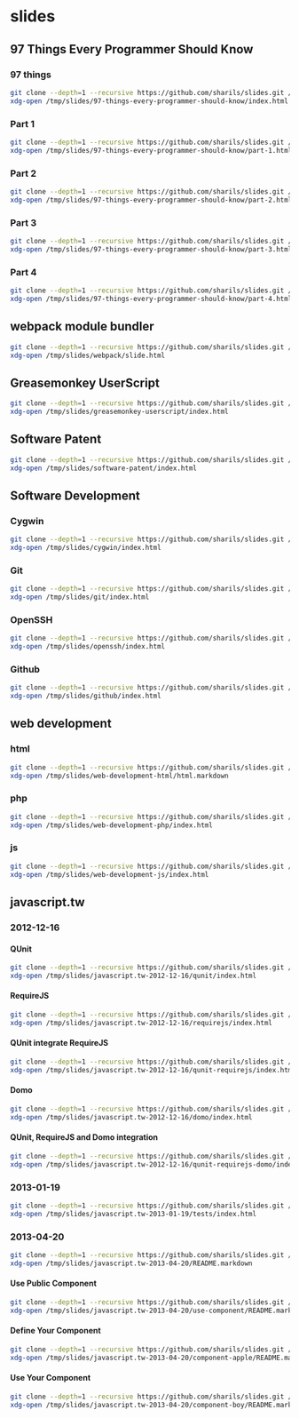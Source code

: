 slides
======

97 Things Every Programmer Should Know
--------------------------------------

### 97 things ###

```sh
git clone --depth=1 --recursive https://github.com/sharils/slides.git /tmp/slides/
xdg-open /tmp/slides/97-things-every-programmer-should-know/index.html
```

### Part 1 ###

```sh
git clone --depth=1 --recursive https://github.com/sharils/slides.git /tmp/slides/
xdg-open /tmp/slides/97-things-every-programmer-should-know/part-1.html
```

### Part 2 ###

```sh
git clone --depth=1 --recursive https://github.com/sharils/slides.git /tmp/slides/
xdg-open /tmp/slides/97-things-every-programmer-should-know/part-2.html
```

### Part 3 ###

```sh
git clone --depth=1 --recursive https://github.com/sharils/slides.git /tmp/slides/
xdg-open /tmp/slides/97-things-every-programmer-should-know/part-3.html
```

### Part 4 ###

```sh
git clone --depth=1 --recursive https://github.com/sharils/slides.git /tmp/slides/
xdg-open /tmp/slides/97-things-every-programmer-should-know/part-4.html
```

webpack module bundler
----------------------

```sh
git clone --depth=1 --recursive https://github.com/sharils/slides.git /tmp/slides/
xdg-open /tmp/slides/webpack/slide.html
```

Greasemonkey UserScript
-----------------------

```sh
git clone --depth=1 --recursive https://github.com/sharils/slides.git /tmp/slides/
xdg-open /tmp/slides/greasemonkey-userscript/index.html
```

Software Patent
---------------

```sh
git clone --depth=1 --recursive https://github.com/sharils/slides.git /tmp/slides/
xdg-open /tmp/slides/software-patent/index.html
```

Software Development
--------------------

### Cygwin ###

```sh
git clone --depth=1 --recursive https://github.com/sharils/slides.git /tmp/slides/
xdg-open /tmp/slides/cygwin/index.html
```

### Git ###

```sh
git clone --depth=1 --recursive https://github.com/sharils/slides.git /tmp/slides/
xdg-open /tmp/slides/git/index.html
```

### OpenSSH ###

```sh
git clone --depth=1 --recursive https://github.com/sharils/slides.git /tmp/slides/
xdg-open /tmp/slides/openssh/index.html
```

### Github ###

```sh
git clone --depth=1 --recursive https://github.com/sharils/slides.git /tmp/slides/
xdg-open /tmp/slides/github/index.html
```

web development
---------------

### html ###

```sh
git clone --depth=1 --recursive https://github.com/sharils/slides.git /tmp/slides/
xdg-open /tmp/slides/web-development-html/html.markdown
```

### php ###

```sh
git clone --depth=1 --recursive https://github.com/sharils/slides.git /tmp/slides/
xdg-open /tmp/slides/web-development-php/index.html
```

### js ###

```sh
git clone --depth=1 --recursive https://github.com/sharils/slides.git /tmp/slides/
xdg-open /tmp/slides/web-development-js/index.html
```

javascript.tw
-------------

### 2012-12-16 ###

#### QUnit ####

```sh
git clone --depth=1 --recursive https://github.com/sharils/slides.git /tmp/slides/
xdg-open /tmp/slides/javascript.tw-2012-12-16/qunit/index.html
```

#### RequireJS ####

```sh
git clone --depth=1 --recursive https://github.com/sharils/slides.git /tmp/slides/
xdg-open /tmp/slides/javascript.tw-2012-12-16/requirejs/index.html
```

#### QUnit integrate RequireJS ####

```sh
git clone --depth=1 --recursive https://github.com/sharils/slides.git /tmp/slides/
xdg-open /tmp/slides/javascript.tw-2012-12-16/qunit-requirejs/index.html
```

#### Domo ####

```sh
git clone --depth=1 --recursive https://github.com/sharils/slides.git /tmp/slides/
xdg-open /tmp/slides/javascript.tw-2012-12-16/domo/index.html
```

#### QUnit, RequireJS and Domo integration ####

```sh
git clone --depth=1 --recursive https://github.com/sharils/slides.git /tmp/slides/
xdg-open /tmp/slides/javascript.tw-2012-12-16/qunit-requirejs-domo/index.html
```

### 2013-01-19 ###

```sh
git clone --depth=1 --recursive https://github.com/sharils/slides.git /tmp/slides/
xdg-open /tmp/slides/javascript.tw-2013-01-19/tests/index.html
```

### 2013-04-20 ###

```sh
git clone --depth=1 --recursive https://github.com/sharils/slides.git /tmp/slides/
xdg-open /tmp/slides/javascript.tw-2013-04-20/README.markdown
```

#### Use Public Component ####

```sh
git clone --depth=1 --recursive https://github.com/sharils/slides.git /tmp/slides/
xdg-open /tmp/slides/javascript.tw-2013-04-20/use-component/README.markdown
```

#### Define Your Component ####

```sh
git clone --depth=1 --recursive https://github.com/sharils/slides.git /tmp/slides/
xdg-open /tmp/slides/javascript.tw-2013-04-20/component-apple/README.markdown
```

#### Use Your Component ####

```sh
git clone --depth=1 --recursive https://github.com/sharils/slides.git /tmp/slides/
xdg-open /tmp/slides/javascript.tw-2013-04-20/component-boy/README.markdown
```
